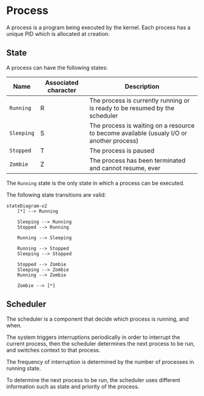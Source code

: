 # Process

A process is a program being executed by the kernel. Each process has a unique PID which is allocated at creation.

## State

A process can have the following states:

| Name       | Associated character | Description                                                                              |
|------------|----------------------|------------------------------------------------------------------------------------------|
| `Running`  | R                    | The process is currently running or is ready to be resumed by the scheduler              |
| `Sleeping` | S                    | The process is waiting on a resource to become available (usualy I/O or another process) |
| `Stopped`  | T                    | The process is paused                                                                    |
| `Zombie`   | Z                    | The process has been terminated and cannot resume, ever                                  |

The `Running` state is the only state in which a process can be executed.

The following state transitions are valid:

```mermaid
stateDiagram-v2
    [*] --> Running

    Sleeping --> Running
    Stopped --> Running

    Running --> Sleeping
 
    Running --> Stopped
    Sleeping --> Stopped
 
    Stopped --> Zombie
    Sleeping --> Zombie
    Running --> Zombie
    
    Zombie --> [*]
```

## Scheduler

The scheduler is a component that decide which process is running, and when.

The system triggers interruptions periodically in order to interrupt the current process, then the scheduler determines the next process to be run, and switches context to that process.

The frequency of interruption is determined by the number of processes in running state.

To determine the next process to be run, the scheduler uses different information such as state and priority of the process.
